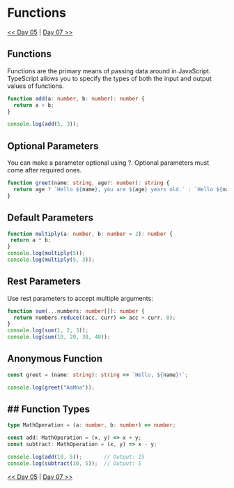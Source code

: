 # Functions

[<< Day 05](../Class05/READ05.md) | [Day 07 >>](..)

## Functions
Functions are the primary means of passing data around in JavaScript. TypeScript allows you to specify the types of both the input and output values of functions.

```ts
function add(a: number, b: number): number {
  return a + b;
}

console.log(add(5, 3));
```
## Optional Parameters
You can make a parameter optional using ?. Optional parameters must come after required ones.
```ts
function greet(name: string, age?: number): string {
  return age ? `Hello ${name}, you are ${age} years old.` : `Hello ${name}.`;
}
```

## Default Parameters
 ```ts
 function multiply(a: number, b: number = 2): number {
  return a * b;
}
console.log(multiply(5));    
console.log(multiply(5, 3));
 ```

## Rest Parameters
Use rest parameters to accept multiple arguments:
```ts
function sum(...numbers: number[]): number {
  return numbers.reduce((acc, curr) => acc + curr, 0);
}
console.log(sum(1, 2, 3));   
console.log(sum(10, 20, 30, 40)); 
```
## Anonymous Function

```ts
const greet = (name: string): string => `Hello, ${name}!`;

console.log(greet("AaMna"));
```
## ## Function Types
```ts
type MathOperation = (a: number, b: number) => number;

const add: MathOperation = (x, y) => x + y;
const subtract: MathOperation = (x, y) => x - y;

console.log(add(10, 5));       // Output: 15
console.log(subtract(10, 5));  // Output: 5
```


[<< Day 05](../Class05/READ05.md) | [Day 07 >>](..)